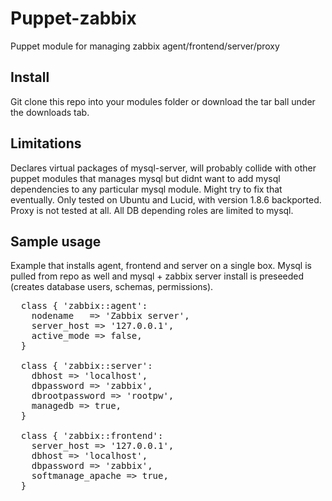 # Puppet-zabbix

Puppet module for managing zabbix agent/frontend/server/proxy

## Install

Git clone this repo into your modules folder or download the tar ball under the downloads tab.

## Limitations

Declares virtual packages of mysql-server, will probably collide with other puppet modules that manages
mysql but didnt want to add mysql dependencies to any particular mysql module. Might try to fix that eventually.
Only tested on Ubuntu and Lucid, with version 1.8.6 backported. Proxy is not tested at all.
All DB depending roles are limited to mysql.

## Sample usage

Example that installs agent, frontend and server on a single box.
Mysql is pulled from repo as well and mysql + zabbix server install is
preseeded (creates database users, schemas, permissions).

<pre>
  class { 'zabbix::agent':
    nodename   => 'Zabbix server',
    server_host => '127.0.0.1',
    active_mode => false,
  }

  class { 'zabbix::server':
    dbhost => 'localhost',
    dbpassword => 'zabbix',
    dbrootpassword => 'rootpw',
    managedb => true,
  }

  class { 'zabbix::frontend':
    server_host => '127.0.0.1',
    dbhost => 'localhost',
    dbpassword => 'zabbix',
    softmanage_apache => true,
  }
</pre>
